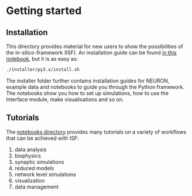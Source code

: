 # Getting started

## Installation
This directory provides material for new users to show the possibilities of the in-silico-framework (ISF).
An installation guide can be found [in this notebook](./install_and_setup.ipynb), but it is as easy as:
```bash
./installer/py3.x/install.sh 
```
The installer folder further contains installation guides for NEURON, example data and notebooks to guide you through the Python framework. The notebooks show you how to set up simulations, how to use the Interface module, make visualisations and so on.

## Tutorials
The [notebooks directory](./notebooks/) provides many tutorials on a variety of workflows that can be achieved with ISF:

1. data analysis
2. biophysics
3. synaptic simulations
4. reduced models
5. network level simulations
6. visualization
7. data management